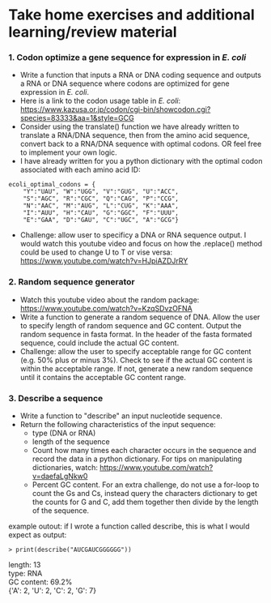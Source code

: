 # Take home exercises and additional learning/review material

### 1. Codon optimize a gene sequence for expression in *E. coli*
* Write a function that inputs a RNA or DNA coding sequence and outputs a RNA or DNA sequence where codons are optimized for gene expression in *E. coli*. 
* Here is a link to the codon usage table in *E. coli*: https://www.kazusa.or.jp/codon/cgi-bin/showcodon.cgi?species=83333&aa=1&style=GCG
* Consider using the translate() function we have already written to translate a RNA/DNA sequence, then from the amino acid sequence, convert back to a RNA/DNA sequence with optimal codons. OR feel free to implement your own logic. 
* I have already written for you a python dictionary with the optimal codon associated with each amino acid ID:

```
ecoli_optimal_codons = {
    "Y":"UAU", "W":"UGG", "V":"GUG", "U":"ACC",
    "S":"AGC", "R":"CGC", "Q":"CAG", "P":"CCG",
    "N":"AAC", "M":"AUG", "L":"CUG", "K":"AAA",
    "I":"AUU", "H":"CAU", "G":"GGC", "F":"UUU",
    "E":"GAA", "D":"GAU", "C":"UGC", "A":"GCG"}
```

* Challenge: allow user to specificy a DNA or RNA sequence output. I would watch this youtube video and focus on how the .replace() method could be used to change U to T or vise versa:
https://www.youtube.com/watch?v=HJpiAZDJrRY



### 2. Random sequence generator
* Watch this youtube video about the random package: https://www.youtube.com/watch?v=KzqSDvzOFNA
* Write a function to generate a random sequence of DNA. Allow the user to specify length of random sequence and GC content. Output the random sequence in fasta format. In the header of the fasta formated sequence, could include the actual GC content.
* Challenge: allow the user to specify acceptable range for GC content (e.g. 50% plus or minus 3%). Check to see if the actual GC content is within the acceptable range. If not, generate a new random sequence until it contains the acceptable GC content range.


### 3. Describe a sequence
* Write a function to "describe" an input nucleotide sequence.
* Return the following characteristics of the input sequence:
    - type (DNA or RNA)
    - length of the sequence
    - Count how many times each character occurs in the sequence and record the data in a python dictionary. For tips on manipulating dictionaries, watch: https://www.youtube.com/watch?v=daefaLgNkw0
    - Percent GC content. For an extra challenge, do not use a for-loop to count the Gs and Cs, instead query the characters dictionary to get the counts for G and C, add them together then divide by the length of the sequence.

example outout:
if I wrote a function called describe,  this is what I would expect as output:

```> print(describe("AUCGAUCGGGGGG"))```

length: 13\
type: RNA\
GC content: 69.2%\
{'A': 2, 'U': 2, 'C': 2, 'G': 7}
